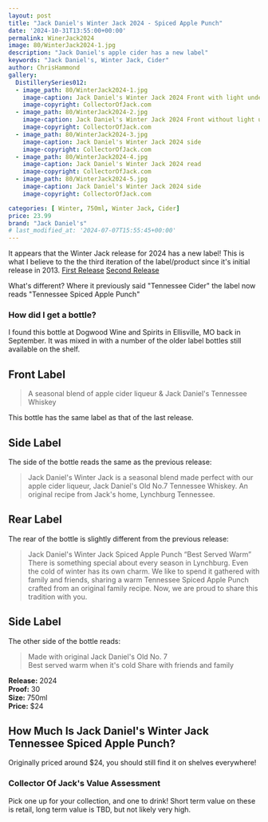 ```yaml
---
layout: post
title: "Jack Daniel's Winter Jack 2024 - Spiced Apple Punch"
date: '2024-10-31T13:55:00+00:00'
permalink: WinerJack2024
image: 80/WinterJack2024-1.jpg
description: "Jack Daniel's apple cider has a new label" 
keywords: "Jack Daniel's, Winter Jack, Cider"
author: ChrisHammond
gallery:
  DistillerySeries012:
  - image_path: 80/WinterJack2024-1.jpg
    image-caption: Jack Daniel's Winter Jack 2024 Front with light underneath
    image-copyright: CollectorOfJack.com
  - image_path: 80/WinterJack2024-2.jpg
    image-caption: Jack Daniel's Winter Jack 2024 Front without light underneath
    image-copyright: CollectorOfJack.com
  - image_path: 80/WinterJack2024-3.jpg
    image-caption: Jack Daniel's Winter Jack 2024 side
    image-copyright: CollectorOfJack.com
  - image_path: 80/WinterJack2024-4.jpg
    image-caption: Jack Daniel's Winter Jack 2024 read
    image-copyright: CollectorOfJack.com
  - image_path: 80/WinterJack2024-5.jpg
    image-caption: Jack Daniel's Winter Jack 2024 side
    image-copyright: CollectorOfJack.com

categories: [ Winter, 750ml, Winter Jack, Cider]
price: 23.99
brand: "Jack Daniel's"
# last_modified_at: '2024-07-07T15:55:45+00:00'
---
```

It appears that the Winter Jack release for 2024 has a new label! This is what I believe to the the third iteration of the label/product since it's initial release in 2013. [First Release](/WinterJack2013) [Second Release](/WinterJack)

What's different? Where it previously said "Tennessee Cider" the label now reads "Tennessee Spiced Apple Punch" 

### How did I get a bottle?
I found this bottle at Dogwood Wine and Spirits in Ellisville, MO back in September. It was mixed in with a number of the older label bottles still available on the shelf.  

## Front Label 

> A seasonal blend of apple cider liqueur &amp; Jack Daniel's Tennessee Whiskey   
   
This bottle has the same label as that of the last release.
 
## Side Label 
The side of the bottle reads the same as the previous release:

> Jack Daniel's Winter Jack is a seasonal blend made perfect with our apple cider liqueur, Jack Daniel's Old No.7 Tennessee Whiskey. An original recipe from Jack's home, Lynchburg Tennessee.   
   
## Rear Label 
The rear of the bottle is slightly different from the previous release:

> Jack Daniel's Winter Jack Spiced Apple Punch 
> “Best Served Warm”   
> There is something special about every season in Lynchburg. Even the cold of winter has its own charm. We like to spend it gathered with family and friends, sharing a warm Tennessee Spiced Apple Punch crafted from an original family recipe. Now, we are proud to share this tradition with you.

## Side Label
   
The other side of the bottle reads:   

> Made with original Jack Daniel's Old No. 7   
> Best served warm when it's cold 
> Share with friends and family   
   

**Release:** 2024  
**Proof:** 30  
**Size:** 750ml  
**Price:** $24


## How Much Is Jack Daniel's Winter Jack Tennessee Spiced Apple Punch?
Originally priced around $24, you should still find it on shelves everywhere!
 
### Collector Of Jack's Value Assessment
Pick one up for your collection, and one to drink! Short term value on these is retail, long term value is TBD, but not likely very high. 
